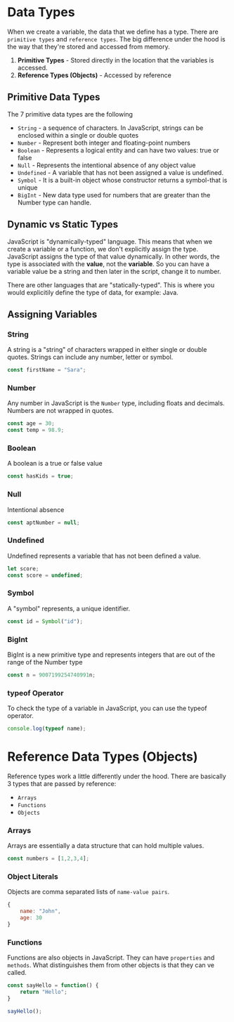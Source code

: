 # Data Types

When we create a variable, the data that we define has a type. There are `primitive types` and `reference types`. The big difference under the hood is the way that they're stored and accessed from memory.

1. **Primitive Types** - Stored directly in the location that the variables is accessed.
2. **Reference Types (Objects)** - Accessed by reference

## Primitive Data Types

The 7 primitive data types are the following

- `String` - a sequence of characters. In JavaScript, strings can be enclosed within a single or double quotes
- `Number` - Represent both integer and floating-point numbers
- `Boolean` - Represents a logical entity and can have two values: true or false
- `Null` - Represents the intentional absence of any object value
- `Undefined` - A variable that has not been assigned a value is undefined. 
- `Symbol` - It is a built-in object whose constructor returns a symbol-that is unique
- `BigInt` - New data type used for numbers that are greater than the Number type can handle.

## Dynamic vs Static Types

JavaScript is "dynamically-typed" language. This means that when we create a variable or a function, we don't explicitly assign the type. JavaScript assigns the type of that value dynamically. In other words, the type is associated with the **value**, not the **variable**. So you can have a variable value be a string and then later in the script, change it to number.

There are other languages that are "statically-typed". This is where you would explicitily define the type of data, for example: Java. 

## Assigning Variables

### String

A string is a "string" of characters wrapped in either single or double quotes. Strings can include any number, letter or symbol.

```JavaScript
const firstName = "Sara";
```

### Number

Any number in JavaScript is the `Number` type, including floats and decimals. Numbers are not wrapped in quotes.

```JavaScript
const age = 30;
const temp = 98.9;
```

### Boolean

A boolean is a true or false value

```JavaScript
const hasKids = true;
```

### Null

Intentional absence

```JavaScript
const aptNumber = null;
```

### Undefined

Undefined represents a variable that has not been defined a value.

```JavaScript
let score;
const score = undefined;
```

### Symbol

A "symbol" represents, a unique identifier.

```JavaScript
const id = Symbol("id");
```

### BigInt

BigInt is a new primitive type and represents integers that are out of the range of the Number type

```JavaScript
const n = 9007199254740991n;
```

### typeof Operator

To check the type of a variable in JavaScript, you can use the typeof operator.

```JavaScript
console.log(typeof name);
```

# Reference Data Types (Objects)

Reference types work a little differently under the hood. There are basically 3 types that are passed by reference:

- `Arrays`
- `Functions`
- `Objects`

### Arrays

Arrays are essentially a data structure that can hold multiple values.

```JavaScript
const numbers = [1,2,3,4];
```

### Object Literals

Objects are comma separated lists of `name-value pairs`.

```JavaScript
{
    name: "John",
    age: 30
}
```

### Functions

Functions are also objects in JavaScript. They can have `properties` and `methods`. What distinguishes them from other objects is that they can ve called.

```JavaScript
const sayHello = function() {
    return "Hello";
}

sayHello();
```
